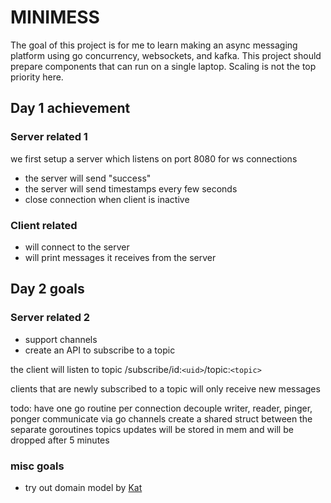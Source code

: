 # MINIMESS

The goal of this project is for me to learn making an async messaging platform using go concurrency, websockets, and kafka. This project should prepare components that can run on a single laptop. Scaling is not the top priority here.

## Day 1 achievement

### Server related 1

 we first setup a server which listens on port 8080 for ws connections

* the server will send "success"
* the server will send timestamps every few seconds
* close connection when client is inactive

### Client related

* will connect to the server
* will print messages it receives from the server

## Day 2 goals

### Server related 2

* support channels
* create an API to subscribe to a topic

the client will listen to topic
/subscribe/id:`<uid>`/topic:`<topic>`

clients that are newly subscribed to a topic will only receive new messages

todo:
    have one go routine per connection
    decouple writer, reader, pinger, ponger
    communicate via go channels
    create a shared struct between the separate goroutines
    topics updates will be stored in mem and will be dropped after 5 minutes

### misc goals

* try out domain model by [Kat](https://github.com/katzien/go-structure-examples)
